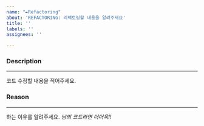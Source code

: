 ```yaml
---
name: "✒️Refactoring"
about: 'REFACTORING: 리팩토링할 내용을 알려주세요'
title: ''
labels: ''
assignees: ''

---
```


### Description

---

코드 수정할 내용을 적어주세요.

### Reason

---

하는 이유를 알려주세요. 
*남의 코드라면 더더욱!!*

